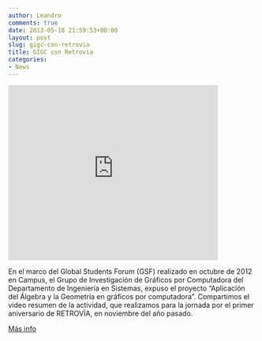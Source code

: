```yaml
---
author: Leandro
comments: true
date: 2013-05-18 21:59:53+00:00
layout: post
slug: gigc-con-retrovia
title: GIGC con Retrovia
categories:
- News
---
```


<iframe width="425" height="355" src="https://www.youtube.com/embed/x0XBEyj5AYo" frameborder="0" allowfullscreen></iframe>


En el marco del Global Students Forum (GSF) realizado en octubre de 2012 en Campus, el Grupo de Investigación de Gráficos por Computadora del Departamento de Ingeniería en Sistemas, expuso el proyecto “Aplicación del Álgebra y la Geometría en gráficos por computadora”. Compartimos el video resumen de la actividad, que realizamos para la jornada por el primer aniversario de RETROVÍA, en noviembre del año pasado.

[Más info](http://blog.frba.utn.edu.ar/utnbaenmovimiento/?p=1273)
